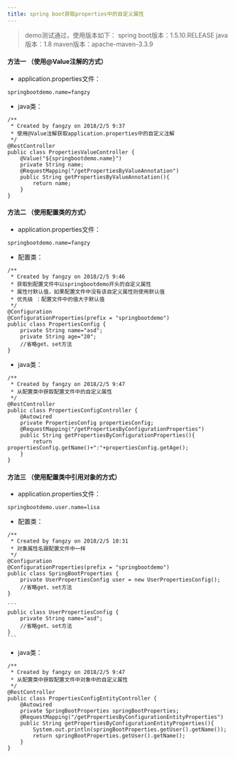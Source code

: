 ```yaml
---
title: spring boot获取properties中的自定义属性
---
```


> demo测试通过，使用版本如下：
> spring boot版本：1.5.10.RELEASE
> java版本：1.8
> maven版本：apache-maven-3.3.9

#### 方法一 （使用@Value注解的方式）
- application.properties文件：
```
springbootdemo.name=fangzy
```
- java类：
```
/**
 * Created by fangzy on 2018/2/5 9:37
 * 使用@Value注解获取application.properties中的自定义注解
 */
@RestController
public class PropertiesValueController {
    @Value("${springbootdemo.name}")
    private String name;
    @RequestMapping("/getPropertiesByValueAnnotation")
    public String getPropertiesByValueAnnotation(){
        return name;
    }
}
```
<!-- more -->
#### 方法二 （使用配置类的方式）
- application.properties文件：
```
springbootdemo.name=fangzy
```
- 配置类：
```
/**
 * Created by fangzy on 2018/2/5 9:46
 * 获取到配置文件中以springbootdemo开头的自定义属性
 * 属性付默认值，如果配置文件中没有该自定义属性则使用默认值
 * 优先级 ：配置文件中的值大于默认值
 */
@Configuration
@ConfigurationProperties(prefix = "springbootdemo")
public class PropertiesConfig {
    private String name="asd";
    private String age="20";
	//省略get、set方法
}
```
- java类：
```
/**
 * Created by fangzy on 2018/2/5 9:47
 * 从配置类中获取配置文件中的自定义属性
 */
@RestController
public class PropertiesConfigController {
    @Autowired
    private PropertiesConfig propertiesConfig;
    @RequestMapping("/getPropertiesByConfigurationProperties")
    public String getPropertiesByConfigurationProperties(){
        return propertiesConfig.getName()+":"+propertiesConfig.getAge();
    }
}
```
#### 方法三  （使用配置类中引用对象的方式）
- application.properties文件：
```
springbootdemo.user.name=lisa
```
- 配置类：
```
/**
 * Created by fangzy on 2018/2/5 10:31
 * 对象属性名跟配置文件中一样
 */
@Configuration
@ConfigurationProperties(prefix = "springbootdemo")
public class SpringBootProperties {
    private UserPropertiesConfig user = new UserPropertiesConfig();
    //省略get、set方法
}
```

	```
	public class UserPropertiesConfig {
		private String name="asd";
		//省略get、set方法
	}
	```
- java类：
```
/**
 * Created by fangzy on 2018/2/5 9:47
 * 从配置类中获取配置文件中对象中的自定义属性
 */
@RestController
public class PropertiesConfigEntityController {
    @Autowired
    private SpringBootProperties springBootProperties;
    @RequestMapping("/getPropertiesByConfigurationEntityProperties")
    public String getPropertiesByConfigurationEntityProperties(){
        System.out.println(springBootProperties.getUser().getName());
        return springBootProperties.getUser().getName();
    }
}
```